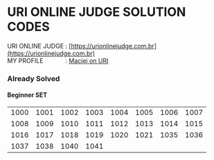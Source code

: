 # URI ONLINE JUDGE SOLUTION CODES

URI ONLINE JUDGE :
[https://urionlinejudge.com.br](https://urionlinejudge.com.br)  
MY PROFILE &nbsp; &nbsp; &nbsp;  &nbsp; &nbsp; &nbsp; :
[Maciej on URI](https://www.urionlinejudge.com.br/judge/en/users/statistics/496213)

### Already Solved

#### Beginner SET
|  |  |  |  |  |  |  |  |
|-|-|-|-|-|-|-|-|
| 1000 | 1001 | 1002 | 1003 | 1004 | 1005 | 1006 | 1007 |
| 1008 | 1009 | 1010 | 1011 | 1012 | 1013 | 1014 | 1015 |
| 1016 | 1017 | 1018 | 1019 | 1020 | 1021 | 1035 | 1036 |
| 1037 | 1038 | 1040 | 1041 |  |  |  |  |

